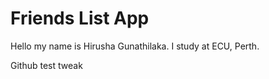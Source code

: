 # Friends List App

Hello my name is Hirusha Gunathilaka. 
I study at ECU, Perth.

Github test tweak
